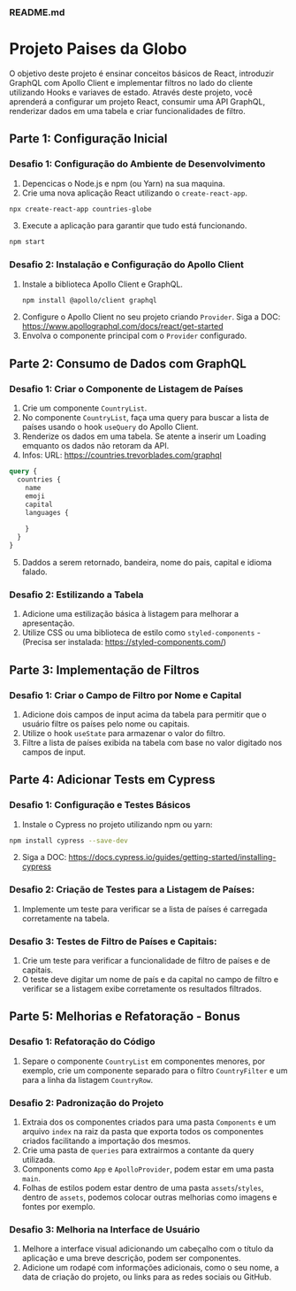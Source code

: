 ### README.md

# Projeto Paises da Globo

O objetivo deste projeto é ensinar conceitos básicos de React, introduzir GraphQL com Apollo Client e implementar filtros no lado do cliente utilizando Hooks e variaves de estado. 
Através deste projeto, você aprenderá a configurar um projeto React, consumir uma API GraphQL, renderizar dados em uma tabela e criar funcionalidades de filtro.

## Parte 1: Configuração Inicial

### Desafio 1: Configuração do Ambiente de Desenvolvimento
1. Depencicas o Node.js e npm (ou Yarn) na sua maquina.
2. Crie uma nova aplicação React utilizando o `create-react-app`.
```bash
npx create-react-app countries-globe
```
3. Execute a aplicação para garantir que tudo está funcionando.
```bash
npm start
```

### Desafio 2: Instalação e Configuração do Apollo Client
1. Instale a biblioteca Apollo Client e GraphQL.
   ```bash
   npm install @apollo/client graphql
   ```
2. Configure o Apollo Client no seu projeto criando `Provider`. Siga a DOC: https://www.apollographql.com/docs/react/get-started
3. Envolva o componente principal com o `Provider` configurado.

## Parte 2: Consumo de Dados com GraphQL

### Desafio 1: Criar o Componente de Listagem de Países
1. Crie um componente `CountryList`.
2. No componente `CountryList`, faça uma query para buscar a lista de países usando o hook `useQuery` do Apollo Client.
3. Renderize os dados em uma tabela. Se atente a inserir um Loading emquanto os dados não retoram da API.
4. Infos:
URL: https://countries.trevorblades.com/graphql
```graphql
query {
  countries {
    name
    emoji
    capital
    languages {
      
    }
  }
}
```
5. Daddos a serem retornado, bandeira, nome do pais, capital e idioma falado.

### Desafio 2: Estilizando a Tabela
1. Adicione uma estilização básica à listagem para melhorar a apresentação.
2. Utilize CSS ou uma biblioteca de estilo como `styled-components` - (Precisa ser instalada: https://styled-components.com/)

## Parte 3: Implementação de Filtros

### Desafio 1: Criar o Campo de Filtro por Nome e Capital
1. Adicione dois campos de input acima da tabela para permitir que o usuário filtre os países pelo nome ou capitais.
2. Utilize o hook `useState` para armazenar o valor do filtro.
3. Filtre a lista de países exibida na tabela com base no valor digitado nos campos de input.

## Parte 4: Adicionar Tests em Cypress

### Desafio 1: Configuração e Testes Básicos
1. Instale o Cypress no projeto utilizando npm ou yarn:
```bash
npm install cypress --save-dev
```
2. Siga a DOC: https://docs.cypress.io/guides/getting-started/installing-cypress
   
### Desafio 2: Criação de Testes para a Listagem de Países:
1. Implemente um teste para verificar se a lista de países é carregada corretamente na tabela. 

### Desafio 3: Testes de Filtro de Países e Capitais:
1. Crie um teste para verificar a funcionalidade de filtro de países e de capitais.
2. O teste deve digitar um nome de país e da capital no campo de filtro e verificar se a listagem exibe corretamente os resultados filtrados.

## Parte 5: Melhorias e Refatoração - Bonus

### Desafio 1: Refatoração do Código
1. Separe o componente `CountryList` em componentes menores, por exemplo, crie um componente separado para o filtro `CountryFilter` e um para a linha da listagem `CountryRow`.

### Desafio 2: Padronização do Projeto
1. Extraia dos os componentes criados para uma pasta `Components` e um arquivo `index` na raiz da pasta que exporta todos os componentes criados facilitando a importação dos mesmos.
2. Crie uma pasta de `queries` para extrairmos a contante da query utilizada.
3. Components como `App` e `ApolloProvider`, podem estar em uma pasta `main`.
4. Folhas de estilos podem estar dentro de uma pasta `assets`/`styles`, dentro de `assets`, podemos colocar outras melhorias como imagens e fontes por exemplo.

### Desafio 3: Melhoria na Interface de Usuário
1. Melhore a interface visual adicionando um cabeçalho com o título da aplicação e uma breve descrição, podem ser componentes.
2. Adicione um rodapé com informações adicionais, como o seu nome, a data de criação do projeto, ou links para as redes sociais ou GitHub.